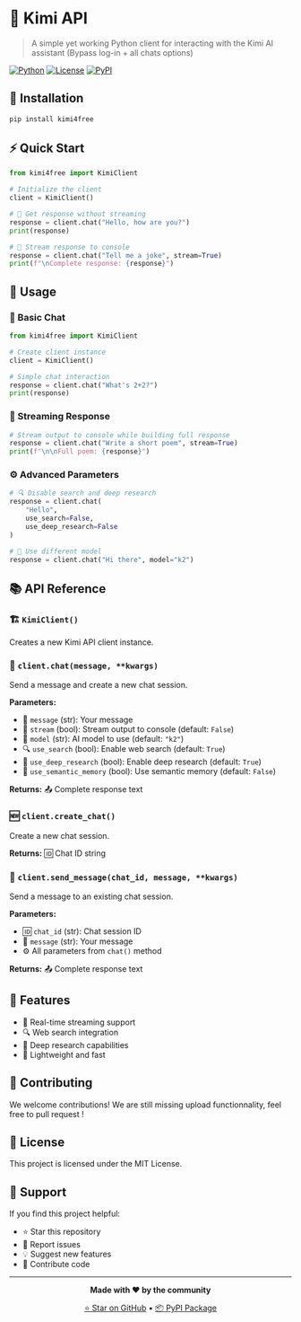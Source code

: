 # 🤖 Kimi API

> A simple yet working Python client for interacting with the Kimi AI assistant (Bypass log-in + all chats options)

[![Python](https://img.shields.io/badge/Python-3.7+-blue.svg)](https://python.org)
[![License](https://img.shields.io/badge/License-MIT-green.svg)](LICENSE)
[![PyPI](https://img.shields.io/badge/PyPI-kimi4free-orange.svg)](https://pypi.org/project/kimi4free/)

## 🚀 Installation

```bash
pip install kimi4free
```

## ⚡ Quick Start

```python
from kimi4free import KimiClient

# Initialize the client
client = KimiClient()

# 💬 Get response without streaming
response = client.chat("Hello, how are you?")
print(response)

# 🌊 Stream response to console
response = client.chat("Tell me a joke", stream=True)
print(f"\nComplete response: {response}")
```

## 📖 Usage

### 💭 Basic Chat

```python
from kimi4free import KimiClient

# Create client instance
client = KimiClient()

# Simple chat interaction
response = client.chat("What's 2+2?")
print(response)
```

### 🌊 Streaming Response

```python
# Stream output to console while building full response
response = client.chat("Write a short poem", stream=True)
print(f"\n\nFull poem: {response}")
```

### ⚙️ Advanced Parameters

```python
# 🔍 Disable search and deep research
response = client.chat(
    "Hello", 
    use_search=False, 
    use_deep_research=False
)

# 🎯 Use different model
response = client.chat("Hi there", model="k2")
```

## 📚 API Reference

### 🏗️ `KimiClient()`

Creates a new Kimi API client instance.

### 💬 `client.chat(message, **kwargs)`

Send a message and create a new chat session.

**Parameters:**
- 📝 `message` (str): Your message
- 🌊 `stream` (bool): Stream output to console (default: `False`)
- 🤖 `model` (str): AI model to use (default: `"k2"`)
- 🔍 `use_search` (bool): Enable web search (default: `True`)
- 🔬 `use_deep_research` (bool): Enable deep research (default: `True`)
- 🧠 `use_semantic_memory` (bool): Use semantic memory (default: `False`)

**Returns:** 📤 Complete response text

### 🆕 `client.create_chat()`

Create a new chat session.

**Returns:** 🆔 Chat ID string

### 📨 `client.send_message(chat_id, message, **kwargs)`

Send a message to an existing chat session.

**Parameters:**
- 🆔 `chat_id` (str): Chat session ID
- 📝 `message` (str): Your message
- ⚙️ All parameters from `chat()` method

**Returns:** 📤 Complete response text

## 🎯 Features

- 🌊 Real-time streaming support
- 🔍 Web search integration
- 🔬 Deep research capabilities
- 📱 Lightweight and fast

## 🤝 Contributing

We welcome contributions! We are still missing upload functionnality, feel free to pull request !

## 📄 License

This project is licensed under the MIT License.

## 💖 Support

If you find this project helpful:

- ⭐ Star this repository
- 🐛 Report issues
- 💡 Suggest new features
- 🤝 Contribute code

---

<div align="center">

**Made with ❤️ by the community**

[⭐ Star on GitHub](https://github.com/SertraFurr/kimi4free) • [📦 PyPI Package](https://pypi.org/project/kimi4free/)

</div>
